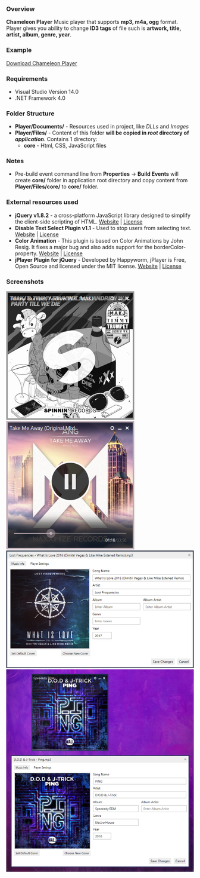 ### Overview
**Chameleon Player** Music player that supports **mp3, m4a, ogg** format. Player gives you ability to change **ID3 tags** of file such is **artwork, title, artist, album, genre, year**.

### Example
[Download Chameleon Player](https://vnat.co/files/Chameleon_Player.zip)

### Requirements
* Visual Studio Version 14.0
* .NET Framework 4.0

### Folder Structure
* **Player/Documents/** - Resources used in project, like *DLLs* and *Images*
* **Player/Files/** - Content of this folder **will be copied in *root* directory of *application***. Contains 1 directory:
  * **core** - Html, CSS, JavaScript files

### Notes
* Pre-build event command line from **Properties** -> **Build Events** will create **core/** folder in application root directory and copy content from **Player/Files/core/** to **core/** folder.

### External resources used
* **jQuery v1.8.2** - a cross-platform JavaScript library designed to simplify the client-side scripting of HTML. [Website](https://jquery.com/) | [License](https://jquery.org/license/)
* **Disable Text Select Plugin v1.1** - Used to stop users from selecting text. [Website](http://www.jdempster.com/category/jquery/disabletextselect/) | [License](https://opensource.org/licenses/MIT)
* **Color Animation** - This plugin is based on Color Animations by John Resig. It fixes a major bug and also adds support for the borderColor-property. [Website](http://www.bitstorm.org/jquery/color-animation/) | [License](https://opensource.org/licenses/MIT)
* **jPlayer Plugin for jQuery** - Developed by Happyworm, jPlayer is Free, Open Source and licensed under the MIT license. [Website](http://jplayer.org/) | [License](https://opensource.org/licenses/MIT)

### Screenshots
![1](Player/Documents/Screenshots/1.jpg?raw=true)  
![2](Player/Documents/Screenshots/2.jpg?raw=true)  
![3](Player/Documents/Screenshots/3.jpg?raw=true)  
![4](Player/Documents/Screenshots/4.jpg?raw=true)  